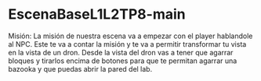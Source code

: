 # EscenaBaseL1L2TP8-main
 
 Misión: La misión de nuestra escena va a empezar con el player hablandole al NPC. Este te va a contar la misión y te va a permitir transformar tu vista en la vista de un dron. Desde la vista del dron vas a tener que agarrar bloques y tirarlos encima de botones para que te permitan agarrar una bazooka y que puedas abrir la pared del lab.

